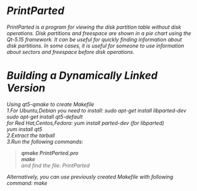 # *PrintParted* 
*PrintParted is a program for viewing the disk partition table without disk operations. Disk partitions and freespace are shown in a pie chart using the Qt-5.15 framework. It can be useful for quickly finding information about disk partitions. In some cases, it is useful for someone to use information about sectors and freespace before disk operations.* 

# *Building a Dynamically Linked Version*
*Using qt5-qmake to create Makefile*<br />
*1.For Ubuntu,Debian you need to install: sudo apt-get install libparted-dev*<br />
*sudo apt-get install qt5-default*<br /> 
*for Red Hat,Centos,Fedora:  yum install parted-dev (for libparted)*<br />
*yum install qt5*<br /> 
*2.Extract the tarball*<br />
*3.Run the following commands:*<br />
>*__qmake PrintParted.pro__*<br />
>*__make__* <br /> 
>*and find the file: PrintParted*<br />

*Alternatively, you can use previously created Makefile with following command: make*<br /> 
